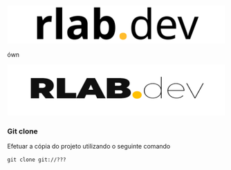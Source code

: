 ![RLAB.dev](./assets/img/navbar-logo-black.svg)

ówn

![RLAB.dev](./assets/img/RLAB%20LOGO%202.png)

### Git clone
Efetuar a cópia do projeto utilizando o seguinte comando
```shell
git clone git://???
```